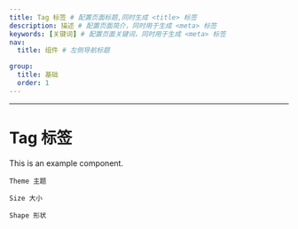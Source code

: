 ```yaml
---
title: Tag 标签 # 配置页面标题,同时生成 <title> 标签
description: 描述 # 配置页面简介，同时用于生成 <meta> 标签
keywords: [关键词] # 配置页面关键词，同时用于生成 <meta> 标签
nav:
  title: 组件 # 左侧导航标题

group:
  title: 基础
  order: 1
---
```


---

# Tag 标签

This is an example component.

<code src="./_example/theme">Theme 主题</code>

<code src="./_example/size">Size 大小</code>

<code src="./_example/shape">Shape 形状</code>
